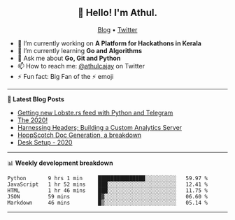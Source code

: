 <h2 align="center">👋 Hello! I'm Athul.</h2>
<p align="center">
  <a href="https://blog.athulcyriac.xyz">Blog</a> •
  <a href="https://twitter.com/athulcajay">Twitter</a>
</p>


- 🔭 I’m currently working on **A Platform for Hackathons in Kerala**
- 🌱 I’m currently learning **Go and Algorithms**
- 💬 Ask me about **Go, Git and Python**
- 📫 How to reach me: [@athulcajay](https://twitter.com/athulcajay) on Twitter
- ⚡ Fun fact: Big Fan of the :zap: emoji

-------

**📝 Latest Blog Posts**

<!-- BLOG-POST-LIST:START -->
- [Getting new Lobste.rs feed with Python and Telegram](https://blog.athulcyriac.xyz/lobsters_feed/)
- [The 2020!](https://blog.athulcyriac.xyz/2020/)
- [Harnessing Headers; Building a Custom Analytics Server](https://blog.athulcyriac.xyz/analytics_from_scratch/)
- [HoppScotch Doc Generation, a breakdown](https://blog.athulcyriac.xyz/hopp-gen/)
- [Desk Setup - 2020](https://blog.athulcyriac.xyz/desk-2020/)
<!-- BLOG-POST-LIST:END -->

-------

📊 **Weekly development breakdown**
<!--START_SECTION:waka-->
```text
Python       9 hrs 1 min     ███████████████░░░░░░░░░░   59.97 % 
JavaScript   1 hr 52 mins    ███░░░░░░░░░░░░░░░░░░░░░░   12.41 % 
HTML         1 hr 46 mins    ███░░░░░░░░░░░░░░░░░░░░░░   11.75 % 
JSON         59 mins         █▓░░░░░░░░░░░░░░░░░░░░░░░   06.60 % 
Markdown     46 mins         █▒░░░░░░░░░░░░░░░░░░░░░░░   05.14 % 
```
<!--END_SECTION:waka-->

-------
